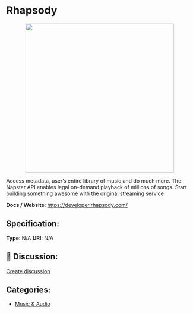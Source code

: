 # Rhapsody
<p align="center">
    <img width="400" src="https://raw.githubusercontent.com/apis-list/apis-list/apis/rhapsody/logo_256x256.png" />
</p>

Access metadata, user’s entire library of music and do much more. The Napster API enables legal on-demand playback of millions of songs. Start building something awesome with the original streaming service

**Docs / Website**: https://developer.rhapsody.com/

## Specification:
**Type**:  N/A 
**URI**:  N/A 

## 💬 Discussion:
[Create discussion](link)

## Categories:
- [Music & Audio](https://github.com/apis-list/apis-list#music-and-audio)





